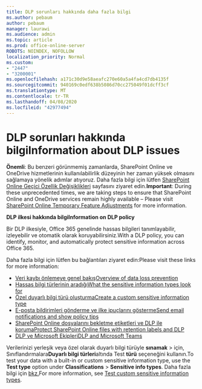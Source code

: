 ```yaml
---
title: DLP sorunları hakkında daha fazla bilgi
ms.author: pebaum
author: pebaum
manager: laurawi
ms.audience: admin
ms.topic: article
ms.prod: office-online-server
ROBOTS: NOINDEX, NOFOLLOW
localization_priority: Normal
ms.custom:
- "2447"
- "3200001"
ms.openlocfilehash: a171c30d9e58aeafc270e60a5a4fa4cd7db4135f
ms.sourcegitcommit: 940169c0edf638b5086d70cc275049f01dcff3cf
ms.translationtype: MT
ms.contentlocale: tr-TR
ms.lasthandoff: 04/08/2020
ms.locfileid: "42977494"
---
```

# <a name="information-about-dlp-issues"></a><span data-ttu-id="bb8fc-102">DLP sorunları hakkında bilgi</span><span class="sxs-lookup"><span data-stu-id="bb8fc-102">Information about DLP issues</span></span>

<span data-ttu-id="bb8fc-103">**Önemli**: Bu benzeri görünmemiş zamanlarda, SharePoint Online ve OneDrive hizmetlerinin kullanılabilirlik düzeyinin her zaman yüksek olmasını sağlamaya yönelik adımlar atıyoruz. Daha fazla bilgi için lütfen [SharePoint Online Geçici Özellik Değişiklikleri](https://aka.ms/ODSPAdjustments) sayfasını ziyaret edin.</span><span class="sxs-lookup"><span data-stu-id="bb8fc-103">**Important**: During these unprecedented times, we are taking steps to ensure that SharePoint Online and OneDrive services remain highly available – Please visit [SharePoint Online Temporary Feature Adjustments](https://aka.ms/ODSPAdjustments) for more information.</span></span>

<span data-ttu-id="bb8fc-104">**DLP ilkesi hakkında bilgi**</span><span class="sxs-lookup"><span data-stu-id="bb8fc-104">**Information on DLP policy**</span></span>

<span data-ttu-id="bb8fc-105">Bir DLP ilkesiyle, Office 365 genelinde hassas bilgileri tanımlayabilir, izleyebilir ve otomatik olarak koruyabilirsiniz.</span><span class="sxs-lookup"><span data-stu-id="bb8fc-105">With a DLP policy, you can identify, monitor, and automatically protect sensitive information across Office 365.</span></span>

<span data-ttu-id="bb8fc-106">Daha fazla bilgi için lütfen bu bağlantıları ziyaret edin:</span><span class="sxs-lookup"><span data-stu-id="bb8fc-106">Please visit these links for more information:</span></span>

- [<span data-ttu-id="bb8fc-107">Veri kaybı önlemeye genel bakış</span><span class="sxs-lookup"><span data-stu-id="bb8fc-107">Overview of data loss prevention</span></span>](https://docs.microsoft.com/office365/securitycompliance/data-loss-prevention-policies)
- [<span data-ttu-id="bb8fc-108">Hassas bilgi türlerinin aradığı</span><span class="sxs-lookup"><span data-stu-id="bb8fc-108">What the sensitive information types look for</span></span>](https://docs.microsoft.com/office365/securitycompliance/what-the-sensitive-information-types-look-for)
- [<span data-ttu-id="bb8fc-109">Özel duyarlı bilgi türü oluşturma</span><span class="sxs-lookup"><span data-stu-id="bb8fc-109">Create a custom sensitive information type</span></span>](https://docs.microsoft.com/office365/securitycompliance/create-a-custom-sensitive-information-type)
- [<span data-ttu-id="bb8fc-110">E-posta bildirimleri gönderme ve ilke ipuçlarını gösterme</span><span class="sxs-lookup"><span data-stu-id="bb8fc-110">Send email notifications and show policy tips</span></span>](https://docs.microsoft.com/office365/securitycompliance/use-notifications-and-policy-tips)
- [<span data-ttu-id="bb8fc-111">SharePoint Online dosyalarını bekletme etiketleri ve DLP ile koruma</span><span class="sxs-lookup"><span data-stu-id="bb8fc-111">Protect SharePoint Online files with retention labels and DLP</span></span>](https://docs.microsoft.com/office365/securitycompliance/protect-sharepoint-online-files-with-office-365-labels-and-dlp)
- [<span data-ttu-id="bb8fc-112">DLP ve Microsoft Ekipleri</span><span class="sxs-lookup"><span data-stu-id="bb8fc-112">DLP and Microsoft Teams</span></span>](https://docs.microsoft.com/office365/securitycompliance/dlp-microsoft-teams)

<span data-ttu-id="bb8fc-113">Verilerinizi yerleşik veya özel olarak duyarlı bilgi türüyle **sınamak** > için, Sınıflandırmalara**Duyarlı bilgi türleri**altında Test **türü** seçeneğini kullanın.</span><span class="sxs-lookup"><span data-stu-id="bb8fc-113">To test your data with a built-in or custom sensitive information type, use the **Test type** option under **Classifications** > **Sensitive info types**.</span></span> <span data-ttu-id="bb8fc-114">Daha fazla bilgi için [bkz.](https://docs.microsoft.com/office365/securitycompliance/create-a-custom-sensitive-information-type#test-custom-sensitive-information-types-in-the-security--compliance-center)</span><span class="sxs-lookup"><span data-stu-id="bb8fc-114">For more information, see [Test custom sensitive information types](https://docs.microsoft.com/office365/securitycompliance/create-a-custom-sensitive-information-type#test-custom-sensitive-information-types-in-the-security--compliance-center).</span></span>